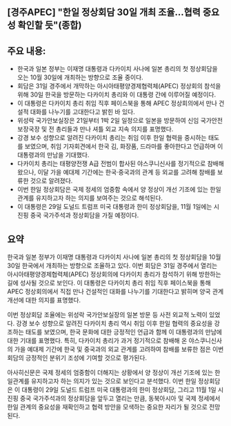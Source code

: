## [경주APEC] "한일 정상회담 30일 개최 조율…협력 중요성 확인할 듯"(종합)

## 주요 내용:
*   한국과 일본 정부는 이재명 대통령과 다카이치 사나에 일본 총리의 첫 정상회담을 오는 10월 30일에 개최하는 방향으로 조율 중이다.
*   회담은 31일 경주에서 개막하는 아시아태평양경제협력체(APEC) 정상회의 참석을 위해 30일 한국을 방문하는 다카이치 총리와 이 대통령 간에 이루어질 예정이다.
*   이 대통령은 다카이치 총리 취임 직후 페이스북을 통해 APEC 정상회의에서 만나 건설적 대화를 나누기를 고대한다고 밝힌 바 있다.
*   위성락 국가안보실장은 21일부터 1박 2일 일정으로 일본을 방문하여 신임 국가안전보장국장 및 전 총리들과 만나 셔틀 외교 지속 의지를 표명했다.
*   강경 보수 성향으로 알려진 다카이치 총리는 취임 이후 한일 협력을 중시하는 태도를 보였으며, 취임 기자회견에서 한국 김, 화장품, 드라마를 좋아한다고 언급하며 이 대통령과의 만남을 기대했다.
*   다카이치 총리는 태평양전쟁 A급 전범이 합사된 야스쿠니신사를 정기적으로 참배해 왔으나, 이달 가을 예대제 기간에는 한국·중국과의 관계 등 외교를 고려해 참배를 보류한 것으로 알려졌다.
*   이번 한일 정상회담은 국제 정세의 엄중함 속에서 양 정상이 개선 기조에 있는 한일관계를 유지하고자 하는 의지를 보여주는 것으로 해석된다.
*   이 대통령은 29일 도널드 트럼프 미국 대통령과 한미 정상회담을, 11월 1일에는 시진핑 중국 국가주석과 정상회담을 가질 예정이다.

## 요약

한국과 일본 정부가 이재명 대통령과 다카이치 사나에 일본 총리의 첫 정상회담을 10월 30일 한국에서 개최하는 방향으로 조율하고 있다. 이번 회담은 31일 경주에서 열리는 아시아태평양경제협력체(APEC) 정상회의에 다카이치 총리가 참석하기 위해 방한하는 길에 성사될 것으로 보인다. 이 대통령은 다카이치 총리 취임 직후 페이스북을 통해 APEC 정상회의에서 직접 만나 건설적인 대화를 나누기를 기대한다고 밝히며 양국 관계 개선에 대한 의지를 표명했다.

이번 정상회담 조율에는 위성락 국가안보실장의 일본 방문 등 사전 외교적 노력이 있었다. 강경 보수 성향으로 알려진 다카이치 총리 역시 취임 이후 한일 협력의 중요성을 강조하는 태도를 보였으며, 한국 문화에 대한 긍정적인 언급과 함께 이 대통령과의 만남에 대한 기대를 표명했다. 특히, 다카이치 총리가 과거 정기적으로 참배해 온 야스쿠니신사의 가을 예대제 기간에 한국 및 중국과의 외교 관계를 고려하여 참배를 보류한 점은 이번 회담의 긍정적인 분위기 조성에 기여할 것으로 평가된다.

아사히신문은 국제 정세의 엄중함이 더해지는 상황에서 양 정상이 개선 기조에 있는 한일관계를 유지하고자 하는 의지가 있는 것으로 보인다고 분석했다. 이번 한일 정상회담은 이 대통령이 29일 도널드 트럼프 미국 대통령과의 한미 정상회담, 그리고 11월 1일 시진핑 중국 국가주석과의 정상회담을 앞두고 열리는 만큼, 동북아시아 및 국제 정세에서 한일 관계의 중요성을 재확인하고 협력 방안을 모색하는 중요한 자리가 될 것으로 전망된다.